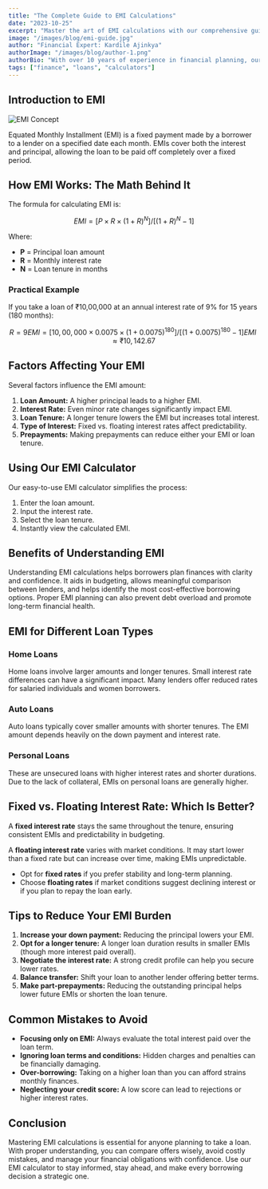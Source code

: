 ```yaml
---
title: "The Complete Guide to EMI Calculations"
date: "2023-10-25"
excerpt: "Master the art of EMI calculations with our comprehensive guide covering all aspects from basic formulas to advanced scenarios."
image: "/images/blog/emi-guide.jpg"
author: "Financial Expert: Kardile Ajinkya"
authorImage: "/images/blog/author-1.png"
authorBio: "With over 10 years of experience in financial planning, our expert has helped thousands navigate complex loan scenarios."
tags: ["finance", "loans", "calculators"]
---
```


## Introduction to EMI

![EMI Concept](/images/blog/emi-concept.jpg)

Equated Monthly Installment (EMI) is a fixed payment made by a borrower to a lender on a specified date each month. EMIs cover both the interest and principal, allowing the loan to be paid off completely over a fixed period.

## How EMI Works: The Math Behind It

The formula for calculating EMI is:

```math
EMI = [P × R × (1+R)^N] / [(1+R)^N - 1]
```

Where:

* **P** = Principal loan amount
* **R** = Monthly interest rate
* **N** = Loan tenure in months

### Practical Example

If you take a loan of ₹10,00,000 at an annual interest rate of 9% for 15 years (180 months):

```math
R = 9% / 12 = 0.75% = 0.0075
EMI = [10,00,000 × 0.0075 × (1+0.0075)^180] / [(1+0.0075)^180 - 1]
EMI ≈ ₹10,142.67
```

## Factors Affecting Your EMI

Several factors influence the EMI amount:

1. **Loan Amount:** A higher principal leads to a higher EMI.
2. **Interest Rate:** Even minor rate changes significantly impact EMI.
3. **Loan Tenure:** A longer tenure lowers the EMI but increases total interest.
4. **Type of Interest:** Fixed vs. floating interest rates affect predictability.
5. **Prepayments:** Making prepayments can reduce either your EMI or loan tenure.

## Using Our EMI Calculator

Our easy-to-use EMI calculator simplifies the process:

1. Enter the loan amount.
2. Input the interest rate.
3. Select the loan tenure.
4. Instantly view the calculated EMI.

## Benefits of Understanding EMI

Understanding EMI calculations helps borrowers plan finances with clarity and confidence. It aids in budgeting, allows meaningful comparison between lenders, and helps identify the most cost-effective borrowing options. Proper EMI planning can also prevent debt overload and promote long-term financial health.

## EMI for Different Loan Types

### Home Loans

Home loans involve larger amounts and longer tenures. Small interest rate differences can have a significant impact. Many lenders offer reduced rates for salaried individuals and women borrowers.

### Auto Loans

Auto loans typically cover smaller amounts with shorter tenures. The EMI amount depends heavily on the down payment and interest rate.

### Personal Loans

These are unsecured loans with higher interest rates and shorter durations. Due to the lack of collateral, EMIs on personal loans are generally higher.

## Fixed vs. Floating Interest Rate: Which Is Better?

A **fixed interest rate** stays the same throughout the tenure, ensuring consistent EMIs and predictability in budgeting.

A **floating interest rate** varies with market conditions. It may start lower than a fixed rate but can increase over time, making EMIs unpredictable.

* Opt for **fixed rates** if you prefer stability and long-term planning.
* Choose **floating rates** if market conditions suggest declining interest or if you plan to repay the loan early.

## Tips to Reduce Your EMI Burden

1. **Increase your down payment:** Reducing the principal lowers your EMI.
2. **Opt for a longer tenure:** A longer loan duration results in smaller EMIs (though more interest paid overall).
3. **Negotiate the interest rate:** A strong credit profile can help you secure lower rates.
4. **Balance transfer:** Shift your loan to another lender offering better terms.
5. **Make part-prepayments:** Reducing the outstanding principal helps lower future EMIs or shorten the loan tenure.

## Common Mistakes to Avoid

* **Focusing only on EMI:** Always evaluate the total interest paid over the loan term.
* **Ignoring loan terms and conditions:** Hidden charges and penalties can be financially damaging.
* **Over-borrowing:** Taking on a higher loan than you can afford strains monthly finances.
* **Neglecting your credit score:** A low score can lead to rejections or higher interest rates.

## Conclusion

Mastering EMI calculations is essential for anyone planning to take a loan. With proper understanding, you can compare offers wisely, avoid costly mistakes, and manage your financial obligations with confidence. Use our EMI calculator to stay informed, stay ahead, and make every borrowing decision a strategic one.
